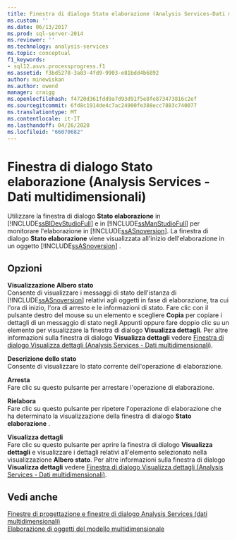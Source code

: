 ```yaml
---
title: Finestra di dialogo Stato elaborazione (Analysis Services-Dati multidimensionali) | Microsoft Docs
ms.custom: ''
ms.date: 06/13/2017
ms.prod: sql-server-2014
ms.reviewer: ''
ms.technology: analysis-services
ms.topic: conceptual
f1_keywords:
- sql12.asvs.processprogress.f1
ms.assetid: f3bd5278-3a83-4fd9-9903-e81bdd4b6892
author: minewiskan
ms.author: owend
manager: craigg
ms.openlocfilehash: f4720d361fdd9a7d93d91f5e8fe873473816c2ef
ms.sourcegitcommit: 6fd8c1914de4c7ac24900fe388ecc7883c740077
ms.translationtype: MT
ms.contentlocale: it-IT
ms.lasthandoff: 04/26/2020
ms.locfileid: "66070682"
---
```

# <a name="process-progress-dialog-box-analysis-services---multidimensional-data"></a>Finestra di dialogo Stato elaborazione (Analysis Services - Dati multidimensionali)
  Utilizzare la finestra di dialogo **Stato elaborazione** in [!INCLUDE[ssBIDevStudioFull](../includes/ssbidevstudiofull-md.md)] e in [!INCLUDE[ssManStudioFull](../includes/ssmanstudiofull-md.md)] per monitorare l'elaborazione in [!INCLUDE[ssASnoversion](../includes/ssasnoversion-md.md)]. La finestra di dialogo **Stato elaborazione** viene visualizzata all'inizio dell'elaborazione in un oggetto [!INCLUDE[ssASnoversion](../includes/ssasnoversion-md.md)] .  
  
## <a name="options"></a>Opzioni  
 **Visualizzazione Albero stato**  
 Consente di visualizzare i messaggi di stato dell'istanza di [!INCLUDE[ssASnoversion](../includes/ssasnoversion-md.md)] relativi agli oggetti in fase di elaborazione, tra cui l'ora di inizio, l'ora di arresto e le informazioni di stato. Fare clic con il pulsante destro del mouse su un elemento e scegliere **Copia** per copiare i dettagli di un messaggio di stato negli Appunti oppure fare doppio clic su un elemento per visualizzare la finestra di dialogo **Visualizza dettagli**. Per altre informazioni sulla finestra di dialogo **Visualizza dettagli** vedere [Finestra di dialogo Visualizza dettagli &#40;Analysis Services - Dati multidimensionali&#41;](view-details-dialog-box-analysis-services-multidimensional-data.md).  
  
 **Descrizione dello stato**  
 Consente di visualizzare lo stato corrente dell'operazione di elaborazione.  
  
 **Arresta**  
 Fare clic su questo pulsante per arrestare l'operazione di elaborazione.  
  
 **Rielabora**  
 Fare clic su questo pulsante per ripetere l'operazione di elaborazione che ha determinato la visualizzazione della finestra di dialogo **Stato elaborazione** .  
  
 **Visualizza dettagli**  
 Fare clic su questo pulsante per aprire la finestra di dialogo **Visualizza dettagli** e visualizzare i dettagli relativi all'elemento selezionato nella visualizzazione **Albero stato**. Per altre informazioni sulla finestra di dialogo **Visualizza dettagli** vedere [Finestra di dialogo Visualizza dettagli &#40;Analysis Services - Dati multidimensionali&#41;](view-details-dialog-box-analysis-services-multidimensional-data.md).  
  
## <a name="see-also"></a>Vedi anche  
 [Finestre di progettazione e finestre di dialogo Analysis Services &#40;dati multidimensionali&#41;](analysis-services-designers-and-dialog-boxes-multidimensional-data.md)   
 [Elaborazione di oggetti del modello multidimensionale](multidimensional-models/processing-a-multidimensional-model-analysis-services.md)  
  
  
